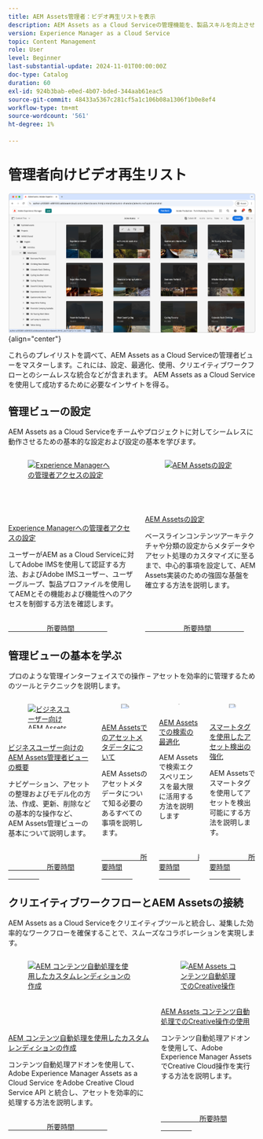 ```yaml
---
title: AEM Assets管理者：ビデオ再生リストを表示
description: AEM Assets as a Cloud Serviceの管理機能を、製品スキルを向上させるために設計された一連のビデオプレイリストと共に活用する方法を説明します。
version: Experience Manager as a Cloud Service
topic: Content Management
role: User
level: Beginner
last-substantial-update: 2024-11-01T00:00:00Z
doc-type: Catalog
duration: 60
exl-id: 924b3bab-e0ed-4b07-bded-344aab61eac5
source-git-commit: 48433a5367c281cf5a1c106b08a1306f1b0e8ef4
workflow-type: tm+mt
source-wordcount: '561'
ht-degree: 1%

---
```


# 管理者向けビデオ再生リスト

![AEM Assets管理者ビュー ](./assets/admin-view.png){align="center"}

これらのプレイリストを調べて、AEM Assets as a Cloud Serviceの管理者ビューをマスターします。これには、設定、最適化、使用、クリエイティブワークフローとのシームレスな統合などが含まれます。 AEM Assets as a Cloud Serviceを使用して成功するために必要なインサイトを得る。

## 管理ビューの設定

AEM Assets as a Cloud Serviceをチームやプロジェクトに対してシームレスに動作させるための基本的な設定および設定の基本を学びます。

<!-- CARDS

* https://experienceleague.adobe.com/ja/playlists/experience-manager-all-configure-administrative-access
* https://experienceleague.adobe.com/ja/playlists/experience-manager-assets-configure-administrators

-->
<!-- START CARDS HTML - DO NOT MODIFY BY HAND -->
<div class="columns">
    <div class="column is-half-tablet is-half-desktop is-one-third-widescreen" aria-label="Configure Administrative Access to Experience Manager">
        <div class="card" style="height: 100%; display: flex; flex-direction: column; height: 100%;">
            <div class="card-image">
                <figure class="image x-is-16by9">
                    <a href="https://experienceleague.adobe.com/ja/playlists/experience-manager-all-configure-administrative-access" title="Experience Managerへの管理者アクセスの設定" target="_blank" rel="referrer">
                        <img class="is-bordered-r-small" src="https://experienceleague.adobe.com/ja/playlists/media_1130bb3c4cd41705ba451f3219632a7d57f9b3f85.jpeg?width=400&format=pjpg&optimize=medium" alt="Experience Managerへの管理者アクセスの設定"
                             style="width: 100%; aspect-ratio: 16 / 9; object-fit: cover; overflow: hidden; display: block; margin: auto;">
                    </a>
                </figure>
            </div>
            <div class="card-content is-padded-small" style="display: flex; flex-direction: column; flex-grow: 1; justify-content: space-between;">
                <div class="top-card-content">
                    <p class="headline is-size-6 has-text-weight-bold">
                        <a href="https://experienceleague.adobe.com/ja/playlists/experience-manager-all-configure-administrative-access" target="_blank" rel="referrer" title="Experience Managerへの管理者アクセスの設定">Experience Managerへの管理者アクセスの設定 </a>
                    </p>
                    <p class="is-size-6">ユーザーがAEM as a Cloud Serviceに対してAdobe IMSを使用して認証する方法、およびAdobe IMSユーザー、ユーザーグループ、製品プロファイルを使用してAEMとその機能および機能性へのアクセスを制御する方法を確認します。</p>
                </div>
                <a href="https://experienceleague.adobe.com/ja/playlists/experience-manager-all-configure-administrative-access" target="_blank" rel="referrer" class="spectrum-Button spectrum-Button--outline spectrum-Button--primary spectrum-Button--sizeM" style="align-self: flex-start; margin-top: 1rem;">
                    <span class="spectrum-Button-label has-no-wrap has-text-weight-bold">所要時間</span>
                </a>
            </div>
        </div>
    </div>
    <div class="column is-half-tablet is-half-desktop is-one-third-widescreen" aria-label="Configure AEM Assets">
        <div class="card" style="height: 100%; display: flex; flex-direction: column; height: 100%;">
            <div class="card-image">
                <figure class="image x-is-16by9">
                    <a href="https://experienceleague.adobe.com/ja/playlists/experience-manager-assets-configure-administrators" title="AEM Assetsの設定" target="_blank" rel="referrer">
                        <img class="is-bordered-r-small" src="https://experienceleague.adobe.com/ja/playlists/media_10ff5e029664c15b4f0982e17cd2420f86892026e.jpeg?width=400&format=pjpg&optimize=medium" alt="AEM Assetsの設定"
                             style="width: 100%; aspect-ratio: 16 / 9; object-fit: cover; overflow: hidden; display: block; margin: auto;">
                    </a>
                </figure>
            </div>
            <div class="card-content is-padded-small" style="display: flex; flex-direction: column; flex-grow: 1; justify-content: space-between;">
                <div class="top-card-content">
                    <p class="headline is-size-6 has-text-weight-bold">
                        <a href="https://experienceleague.adobe.com/ja/playlists/experience-manager-assets-configure-administrators" target="_blank" rel="referrer" title="AEM Assetsの設定">AEM Assetsの設定 </a>
                    </p>
                    <p class="is-size-6">ベースラインコンテンツアーキテクチャや分類の設定からメタデータやアセット処理のカスタマイズに至るまで、中心的事項を設定して、AEM Assets実装のための強固な基盤を確立する方法を説明します。</p>
                </div>
                <a href="https://experienceleague.adobe.com/ja/playlists/experience-manager-assets-configure-administrators" target="_blank" rel="referrer" class="spectrum-Button spectrum-Button--outline spectrum-Button--primary spectrum-Button--sizeM" style="align-self: flex-start; margin-top: 1rem;">
                    <span class="spectrum-Button-label has-no-wrap has-text-weight-bold">所要時間</span>
                </a>
            </div>
        </div>
    </div>
</div>
<!-- END CARDS HTML - DO NOT MODIFY BY HAND -->








## 管理ビューの基本を学ぶ

プロのような管理インターフェイスでの操作 – アセットを効率的に管理するためのツールとテクニックを説明します。

<!-- CARDS

* https://experienceleague.adobe.com/ja/playlists/experience-manager-assets-get-started-business-users  
* https://experienceleague.adobe.com/ja/playlists/experience-manager-assets-understand-metadata
* https://experienceleague.adobe.com/ja/playlists/experience-manager-assets-optimize-search
* https://experienceleague.adobe.com/ja/playlists/experience-manager-assets-use-smart-tags

-->
<!-- START CARDS HTML - DO NOT MODIFY BY HAND -->
<div class="columns">
    <div class="column is-half-tablet is-half-desktop is-one-third-widescreen" aria-label="Get Started with AEM Assets Admin View for Business Users">
        <div class="card" style="height: 100%; display: flex; flex-direction: column; height: 100%;">
            <div class="card-image">
                <figure class="image x-is-16by9">
                    <a href="https://experienceleague.adobe.com/ja/playlists/experience-manager-assets-get-started-business-users" title="ビジネスユーザー向けAEM Assets管理者ビューの概要" target="_blank" rel="referrer">
                        <img class="is-bordered-r-small" src="https://experienceleague.adobe.com/ja/playlists/media_1ef8147e9c1eae5160028ef72a069e1dc359f67d6.jpeg?width=400&format=pjpg&optimize=medium" alt="ビジネスユーザー向けAEM Assets管理者ビューの概要"
                             style="width: 100%; aspect-ratio: 16 / 9; object-fit: cover; overflow: hidden; display: block; margin: auto;">
                    </a>
                </figure>
            </div>
            <div class="card-content is-padded-small" style="display: flex; flex-direction: column; flex-grow: 1; justify-content: space-between;">
                <div class="top-card-content">
                    <p class="headline is-size-6 has-text-weight-bold">
                        <a href="https://experienceleague.adobe.com/ja/playlists/experience-manager-assets-get-started-business-users" target="_blank" rel="referrer" title="ビジネスユーザー向けAEM Assets管理者ビューの概要"> ビジネスユーザー向けのAEM Assets管理者ビューの概要 </a>
                    </p>
                    <p class="is-size-6">ナビゲーション、アセットの整理およびモデル化の方法、作成、更新、削除などの基本的な操作など、AEM Assets管理ビューの基本について説明します。</p>
                </div>
                <a href="https://experienceleague.adobe.com/ja/playlists/experience-manager-assets-get-started-business-users" target="_blank" rel="referrer" class="spectrum-Button spectrum-Button--outline spectrum-Button--primary spectrum-Button--sizeM" style="align-self: flex-start; margin-top: 1rem;">
                    <span class="spectrum-Button-label has-no-wrap has-text-weight-bold">所要時間</span>
                </a>
            </div>
        </div>
    </div>
    <div class="column is-half-tablet is-half-desktop is-one-third-widescreen" aria-label="Understand Asset Metadata in AEM Assets">
        <div class="card" style="height: 100%; display: flex; flex-direction: column; height: 100%;">
            <div class="card-image">
                <figure class="image x-is-16by9">
                    <a href="https://experienceleague.adobe.com/ja/playlists/experience-manager-assets-understand-metadata" title="AEM Assetsのアセットメタデータについて" target="_blank" rel="referrer">
                        <img class="is-bordered-r-small" src="https://experienceleague.adobe.com/ja/playlists/media_14b36b75c74414a6466b1285aaec1e8c77fa3df5c.jpeg?width=400&format=pjpg&optimize=medium" alt="AEM Assetsのアセットメタデータについて"
                             style="width: 100%; aspect-ratio: 16 / 9; object-fit: cover; overflow: hidden; display: block; margin: auto;">
                    </a>
                </figure>
            </div>
            <div class="card-content is-padded-small" style="display: flex; flex-direction: column; flex-grow: 1; justify-content: space-between;">
                <div class="top-card-content">
                    <p class="headline is-size-6 has-text-weight-bold">
                        <a href="https://experienceleague.adobe.com/ja/playlists/experience-manager-assets-understand-metadata" target="_blank" rel="referrer" title="AEM Assetsのアセットメタデータについて">AEM Assetsでのアセットメタデータについて </a>
                    </p>
                    <p class="is-size-6">AEM Assetsのアセットメタデータについて知る必要のあるすべての事項を説明します。</p>
                </div>
                <a href="https://experienceleague.adobe.com/ja/playlists/experience-manager-assets-understand-metadata" target="_blank" rel="referrer" class="spectrum-Button spectrum-Button--outline spectrum-Button--primary spectrum-Button--sizeM" style="align-self: flex-start; margin-top: 1rem;">
                    <span class="spectrum-Button-label has-no-wrap has-text-weight-bold">所要時間</span>
                </a>
            </div>
        </div>
    </div>
    <div class="column is-half-tablet is-half-desktop is-one-third-widescreen" aria-label="Optimize Search in AEM Assets">
        <div class="card" style="height: 100%; display: flex; flex-direction: column; height: 100%;">
            <div class="card-image">
                <figure class="image x-is-16by9">
                    <a href="https://experienceleague.adobe.com/ja/playlists/experience-manager-assets-optimize-search" title="AEM Assetsでの検索の最適化" target="_blank" rel="referrer">
                        <img class="is-bordered-r-small" src="https://experienceleague.adobe.com/ja/playlists/media_1f15aea73bd3e4e5dda006cf15154ffa716096f29.jpeg?width=400&format=pjpg&optimize=medium" alt="AEM Assetsでの検索の最適化"
                             style="width: 100%; aspect-ratio: 16 / 9; object-fit: cover; overflow: hidden; display: block; margin: auto;">
                    </a>
                </figure>
            </div>
            <div class="card-content is-padded-small" style="display: flex; flex-direction: column; flex-grow: 1; justify-content: space-between;">
                <div class="top-card-content">
                    <p class="headline is-size-6 has-text-weight-bold">
                        <a href="https://experienceleague.adobe.com/ja/playlists/experience-manager-assets-optimize-search" target="_blank" rel="referrer" title="AEM Assetsでの検索の最適化">AEM Assetsでの検索の最適化 </a>
                    </p>
                    <p class="is-size-6">AEM Assetsで検索エクスペリエンスを最大限に活用する方法を説明します</p>
                </div>
                <a href="https://experienceleague.adobe.com/ja/playlists/experience-manager-assets-optimize-search" target="_blank" rel="referrer" class="spectrum-Button spectrum-Button--outline spectrum-Button--primary spectrum-Button--sizeM" style="align-self: flex-start; margin-top: 1rem;">
                    <span class="spectrum-Button-label has-no-wrap has-text-weight-bold">所要時間</span>
                </a>
            </div>
        </div>
    </div>
    <div class="column is-half-tablet is-half-desktop is-one-third-widescreen" aria-label="Use Smart Tags to Enhance Asset Discovery">
        <div class="card" style="height: 100%; display: flex; flex-direction: column; height: 100%;">
            <div class="card-image">
                <figure class="image x-is-16by9">
                    <a href="https://experienceleague.adobe.com/ja/playlists/experience-manager-assets-use-smart-tags" title="スマートタグを使用したアセット検出の強化" target="_blank" rel="referrer">
                        <img class="is-bordered-r-small" src="https://experienceleague.adobe.com/ja/playlists/media_1812d95f81d708d5f0fef7e1003bcab6413afe4aa.jpeg?width=400&format=pjpg&optimize=medium" alt="スマートタグを使用したアセット検出の強化"
                             style="width: 100%; aspect-ratio: 16 / 9; object-fit: cover; overflow: hidden; display: block; margin: auto;">
                    </a>
                </figure>
            </div>
            <div class="card-content is-padded-small" style="display: flex; flex-direction: column; flex-grow: 1; justify-content: space-between;">
                <div class="top-card-content">
                    <p class="headline is-size-6 has-text-weight-bold">
                        <a href="https://experienceleague.adobe.com/ja/playlists/experience-manager-assets-use-smart-tags" target="_blank" rel="referrer" title="スマートタグを使用したアセット検出の強化"> スマートタグを使用したアセット検出の強化 </a>
                    </p>
                    <p class="is-size-6">AEM Assetsでスマートタグを使用してアセットを検出可能にする方法を説明します。</p>
                </div>
                <a href="https://experienceleague.adobe.com/ja/playlists/experience-manager-assets-use-smart-tags" target="_blank" rel="referrer" class="spectrum-Button spectrum-Button--outline spectrum-Button--primary spectrum-Button--sizeM" style="align-self: flex-start; margin-top: 1rem;">
                    <span class="spectrum-Button-label has-no-wrap has-text-weight-bold">所要時間</span>
                </a>
            </div>
        </div>
    </div>
</div>
<!-- END CARDS HTML - DO NOT MODIFY BY HAND -->








## クリエイティブワークフローとAEM Assetsの接続

AEM Assets as a Cloud Serviceをクリエイティブツールと統合し、凝集した効率的なワークフローを確保することで、スムーズなコラボレーションを実現します。

<!-- CARDS

* https://experienceleague.adobe.com/ja/playlists/experience-manager-assets-create-renditions-content-automation
* https://experienceleague.adobe.com/ja/playlists/experience-manager-assets-use-creative-operations-with-content-automation

-->
<!-- START CARDS HTML - DO NOT MODIFY BY HAND -->
<div class="columns">
    <div class="column is-half-tablet is-half-desktop is-one-third-widescreen" aria-label="Create Custom Renditions with AEM Content Automation">
        <div class="card" style="height: 100%; display: flex; flex-direction: column; height: 100%;">
            <div class="card-image">
                <figure class="image x-is-16by9">
                    <a href="https://experienceleague.adobe.com/ja/playlists/experience-manager-assets-create-renditions-content-automation" title="AEM コンテンツ自動処理を使用したカスタムレンディションの作成" target="_blank" rel="referrer">
                        <img class="is-bordered-r-small" src="https://experienceleague.adobe.com/ja/playlists/media_13985b4766ee5b638f540f60e2a52fb024471662e.jpeg?width=400&format=pjpg&optimize=medium" alt="AEM コンテンツ自動処理を使用したカスタムレンディションの作成"
                             style="width: 100%; aspect-ratio: 16 / 9; object-fit: cover; overflow: hidden; display: block; margin: auto;">
                    </a>
                </figure>
            </div>
            <div class="card-content is-padded-small" style="display: flex; flex-direction: column; flex-grow: 1; justify-content: space-between;">
                <div class="top-card-content">
                    <p class="headline is-size-6 has-text-weight-bold">
                        <a href="https://experienceleague.adobe.com/ja/playlists/experience-manager-assets-create-renditions-content-automation" target="_blank" rel="referrer" title="AEM コンテンツ自動処理を使用したカスタムレンディションの作成">AEM コンテンツ自動処理を使用したカスタムレンディションの作成 </a>
                    </p>
                    <p class="is-size-6">コンテンツ自動処理アドオンを使用して、Adobe Experience Manager Assets as a Cloud Service をAdobe Creative Cloud Service API と統合し、アセットを効率的に処理する方法を説明します。</p>
                </div>
                <a href="https://experienceleague.adobe.com/ja/playlists/experience-manager-assets-create-renditions-content-automation" target="_blank" rel="referrer" class="spectrum-Button spectrum-Button--outline spectrum-Button--primary spectrum-Button--sizeM" style="align-self: flex-start; margin-top: 1rem;">
                    <span class="spectrum-Button-label has-no-wrap has-text-weight-bold">所要時間</span>
                </a>
            </div>
        </div>
    </div>
    <div class="column is-half-tablet is-half-desktop is-one-third-widescreen" aria-label="Use Creative Operations with AEM Assets Content Automation">
        <div class="card" style="height: 100%; display: flex; flex-direction: column; height: 100%;">
            <div class="card-image">
                <figure class="image x-is-16by9">
                    <a href="https://experienceleague.adobe.com/ja/playlists/experience-manager-assets-use-creative-operations-with-content-automation" title="AEM Assets コンテンツ自動処理でのCreative操作の使用" target="_blank" rel="referrer">
                        <img class="is-bordered-r-small" src="https://experienceleague.adobe.com/ja/playlists/media_1d229d6d304f8ef16f59a8e759bd1b55a9b3b4d1d.jpeg?width=400&format=pjpg&optimize=medium" alt="AEM Assets コンテンツ自動処理でのCreative操作の使用"
                             style="width: 100%; aspect-ratio: 16 / 9; object-fit: cover; overflow: hidden; display: block; margin: auto;">
                    </a>
                </figure>
            </div>
            <div class="card-content is-padded-small" style="display: flex; flex-direction: column; flex-grow: 1; justify-content: space-between;">
                <div class="top-card-content">
                    <p class="headline is-size-6 has-text-weight-bold">
                        <a href="https://experienceleague.adobe.com/ja/playlists/experience-manager-assets-use-creative-operations-with-content-automation" target="_blank" rel="referrer" title="AEM Assets コンテンツ自動処理でのCreative操作の使用">AEM Assets コンテンツ自動処理でのCreative操作の使用 </a>
                    </p>
                    <p class="is-size-6">コンテンツ自動処理アドオンを使用して、Adobe Experience Manager AssetsでCreative Cloud操作を実行する方法を説明します。</p>
                </div>
                <a href="https://experienceleague.adobe.com/ja/playlists/experience-manager-assets-use-creative-operations-with-content-automation" target="_blank" rel="referrer" class="spectrum-Button spectrum-Button--outline spectrum-Button--primary spectrum-Button--sizeM" style="align-self: flex-start; margin-top: 1rem;">
                    <span class="spectrum-Button-label has-no-wrap has-text-weight-bold">所要時間</span>
                </a>
            </div>
        </div>
    </div>
</div>
<!-- END CARDS HTML - DO NOT MODIFY BY HAND -->




